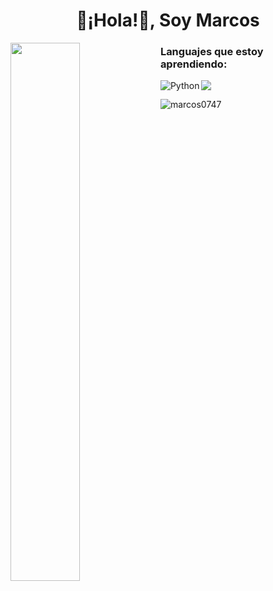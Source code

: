 <h1 align="center">👋¡Hola!👋, Soy Marcos</h1>
<img align="left" width="47%" src="https://github-readme-stats.vercel.app/api?username=marcos0747&show_icons=true&theme=radical" />



<h3 align="left">Languajes que estoy aprendiendo:</h3>


<img src="https://img.shields.io/badge/Node-000?style=for-the-badge&logo=node.js&logoColor=green" /> <img align="left" alt="Python" src="https://img.shields.io/badge/python-3670A0?style=for-the-badge&logo=python&logoColor=ffdd54"/>



<p><img align="left" src="https://github-readme-stats.vercel.app/api/top-langs?username=marcos0747&theme=vue-dark&show_icons=true&locale=en&layout=compact" alt="marcos0747" /></p>

<p align="left"> <img src="https://komarev.com/ghpvc/?username=marcos0747&label=Profile%20views&color=0e75b6&style=for-the-badge" alt="marcos0747 /> </p>
